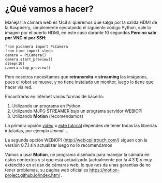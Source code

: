 # ¿Qué vamos a hacer?

Manejar la cámara web es fácil si queremos que salga por la salida HDMI de la Raspberry, simplemente ejecutando el siguiente código Python, sale la imagen por el puerto HDMI, en este caso durante 10 segundos **Pero no sale por VNC ni por SSH**:

```cpp+lineNumbers:true
from picamera import PiCamera
from time import sleep
camera = PiCamera()
camera.start_preview()
sleep(10)
camera.stop_preview()
```
Pero nosotros necesitamos que **retransmita = streaming** las imágenes, pues el robot se mueve, y no tiene instalado un monitor, luego lo tiene que hacer vía red.

Encontrarás en Internet varias formas de hacerlo:

1. Utilizando un programa en Python
1. Utilizando MJPG STREAMER bajo un programa servidor WEBIOPI
1. Utilizando **Motion** (recomendamos)

La primera opción [video](https://www.youtube.com/watch?v=fCTc1sBQwi8) o [este tutorial](https://randomnerdtutorials.com/video-streaming-with-raspberry-pi-camera/) dependes de tener todas las librerías intaladas, por ejemplo *limmal* ...

La segunda opción WEBIOPI (http://webiopi.trouch.com/) siguen con la versión 0.7.1 sin actualizar luego no lo recomendamos

Vamos a usar **Motion**, un programa diseñado para manejar la cámara en estos contextos y sí que está actualizado (actualmente por la 4.3.1) y muy extendido en el uso de cámaras web, lo que nos da unas garantías de no tener problemas, su página web oficial es https://motion-project.github.io/index.html .
